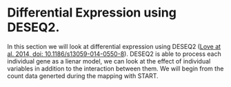 # Differential Expression using DESEQ2.
In this section we will look at differential expression using DESEQ2 ([Love at al. 2014, doi: 10.1186/s13059-014-0550-8](https://genomebiology.biomedcentral.com/articles/10.1186/s13059-014-0550-8)).  DESEQ2 is able to process each individual gene as a lienar model, we can look at the effect of individual variables in addition to the interaction between them.  We will begin from the count data generted during the mapping with START.
